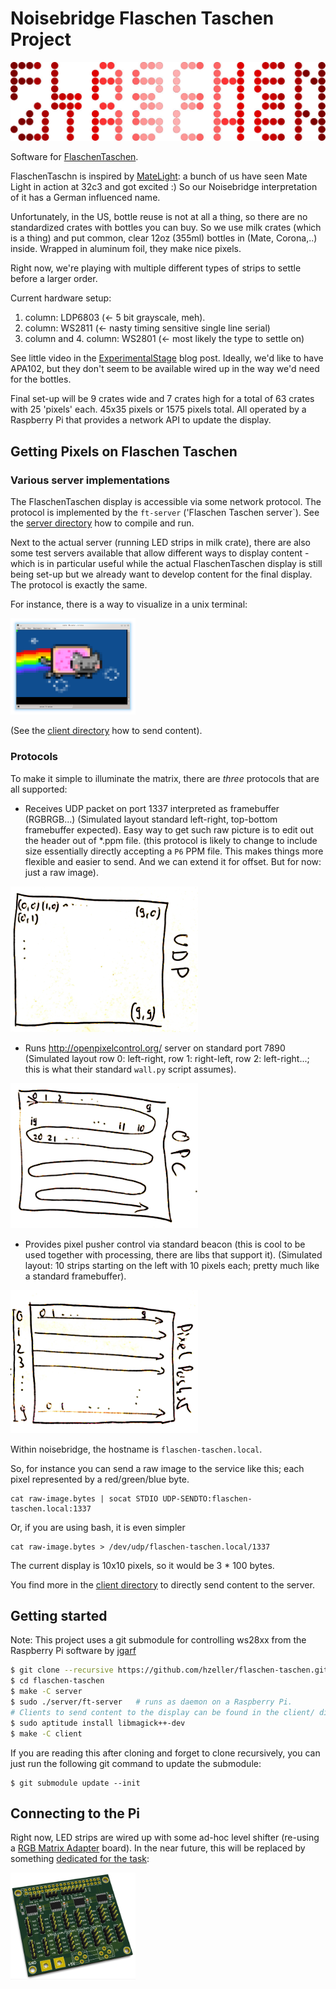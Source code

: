Noisebridge Flaschen Taschen Project
====================================

![](./img/flaschen-taschen-logo.jpg)

Software for [FlaschenTaschen].

FlaschenTaschn is inspired by [MateLight]: a bunch of us have
seen Mate Light in action at 32c3 and got excited :)
So our Noisebridge interpretation of it has a German influenced name.

Unfortunately, in the US, bottle reuse is not at all a thing, so there
are no standardized crates with bottles you can buy.
So we use milk crates (which is a thing) and put common, clear 12oz (355ml)
bottles in (Mate, Corona,..) inside. Wrapped in aluminum foil, they
make nice pixels.

Right now, we're playing with multiple different types of strips to settle
before a larger order.

Current hardware setup:

   1. column: LDP6803  (<- 5 bit grayscale, meh).
   2. column: WS2811   (<- nasty timing sensitive single line serial)
   3. column and 4. column: WS2801  (<- most likely the type to settle on)

See little video in the [ExperimentalStage] blog post. Ideally, we'd like to
have APA102, but they don't seem to be available wired up in the way we'd need
for the bottles.

Final set-up will be 9 crates wide and 7 crates high for a total of 63 crates
with 25 'pixels' each. 45x35 pixels or 1575 pixels total. All operated by
a Raspberry Pi that provides a network API to update the display.

## Getting Pixels on Flaschen Taschen

### Various server implementations

The FlaschenTaschen display is accessible via some network protocol. The
protocol is implemented by the `ft-server` ('Flaschen Taschen server`).
See the [server directory](./server) how to compile and run.

Next to the actual server (running LED strips in milk crate), there are also
some test servers available that allow different ways to display content -
which is in particular useful while the actual FlaschenTaschen display is still
being set-up but we already want to develop content for the final display.
The protocol is exactly the same.

For instance, there is a way to visualize in a unix terminal:

<a href="server/#terminal"><img src="img/terminal-screenshot.png" width="200px"></a>

(See the [client directory](./client) how to send content).

### Protocols
To make it simple to illuminate the matrix, there are _three_ protocols that
are all supported:

 * Receives UDP packet on port 1337 interpreted as framebuffer (RGBRGB...)
   (Simulated layout standard left-right, top-bottom framebuffer expected). Easy
   way to get such raw picture is to edit out the header out of *.ppm file.
   (this protocol is likely to change to include size essentially directly
   accepting a `P6` PPM file. This makes things more flexible and easier
   to send. And we can extend it for offset. But for now: just a raw image).

![](./img/udp.png)

 * Runs http://openpixelcontrol.org/ server on standard port 7890
   (Simulated layout row 0: left-right, row 1: right-left, row 2: left-right...;
   this is what their standard `wall.py` script assumes).

![](./img/opc.png)

 * Provides pixel pusher control via standard beacon (this is cool to be used
   together with processing, there are libs that support it).
   (Simulated layout: 10 strips starting on the left with 10 pixels each;
   pretty much like a standard framebuffer).

![](./img/pixelpusher.png)

Within noisebridge, the hostname is `flaschen-taschen.local`.

So, for instance you can send a raw image to the service like this; each pixel
represented by a red/green/blue byte.

```
cat raw-image.bytes | socat STDIO UDP-SENDTO:flaschen-taschen.local:1337
```

Or, if you are using bash, it is even simpler
```
cat raw-image.bytes > /dev/udp/flaschen-taschen.local/1337
```

The current display is 10x10 pixels, so it would be 3 * 100 bytes.

You find more in the [client directory](./client) to directly send
content to the server.

## Getting started

Note: This project uses a git submodule for controlling ws28xx from the Raspberry Pi software by [jgarf](https://github.com/jgarff/rpi_ws281x)

```bash
$ git clone --recursive https://github.com/hzeller/flaschen-taschen.git
$ cd flaschen-taschen
$ make -C server
$ sudo ./server/ft-server   # runs as daemon on a Raspberry Pi.
# Clients to send content to the display can be found in the client/ dir
$ sudo aptitude install libmagick++-dev
$ make -C client
```

If you are reading this after cloning and forget to clone recursively, you can just run the following git command to update the submodule:

```
$ git submodule update --init
```

## Connecting to the Pi

Right now, LED strips are wired up with some ad-hoc level shifter (re-using a [RGB Matrix Adapter]
board). In the near future, this will be replaced by something [dedicated for the task](./hardware):

<a href="hardware/"><img src="img/pi-adapter-pcb.png" width="200px"></a>

[FlaschenTaschen]: https://noisebridge.net/wiki/Flaschen_Taschen
[MateLight]: https://github.com/jaseg/matelight
[ExperimentalStage]: http://blog.noisebridge.net/post/139304835544/i-walked-into-noisebridge-yesterday-and-was
[RGB Matrix Adapter]: https://github.com/hzeller/rpi-rgb-led-matrix/tree/master/adapter/active-3
